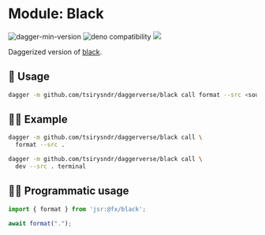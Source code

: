 # Module: Black

![dagger-min-version](https://img.shields.io/badge/dagger-v0.10.0-blue?color=3D66FF)
![deno compatibility](https://shield.deno.dev/deno/^1.41)
[![](https://jsr.io/badges/@fx/black)](https://jsr.io/@fx/black)

Daggerized version of [black](https://github.com/python/black).

## 🚀 Usage

```sh
dagger -m github.com/tsirysndr/daggerverse/black call format --src <source>
```

## 🧑‍🔬 Example

```sh
dagger -m github.com/tsirysndr/daggerverse/black call \
  format --src .

dagger -m github.com/tsirysndr/daggerverse/black call \
  dev --src . terminal
```

## 🧑‍💻 Programmatic usage

```typescript
import { format } from 'jsr:@fx/black';

await format(".");
```